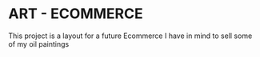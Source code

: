 # ART - ECOMMERCE

This project is a layout for a future Ecommerce I have in mind to sell some of my oil paintings
